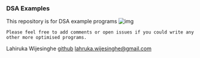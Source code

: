 ### DSA Examples
This repository is for DSA example programs
![img](https://github.com/lahirukawijes/work/blob/master/img/dsa.jpg)
```
Please feel free to add comments or open issues if you could write any other more optimised programs.
```
Lahiruka Wijesinghe
[github](https://github.com/lahirukawijes)
lahruka.wijesinghe@gmail.com
